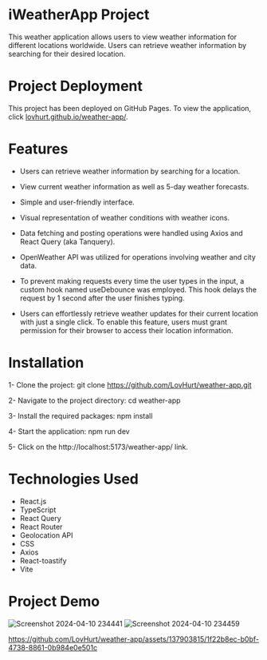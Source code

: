 # iWeatherApp Project

This weather application allows users to view weather information for different locations worldwide. Users can retrieve weather information by searching for their desired location.

# Project Deployment

This project has been deployed on GitHub Pages. To view the application, click [lovhurt.github.io/weather-app/](https://lovhurt.github.io/weather-app/).

# Features

- Users can retrieve weather information by searching for a location.
  
- View current weather information as well as 5-day weather forecasts.
  
- Simple and user-friendly interface.
  
- Visual representation of weather conditions with weather icons.

- Data fetching and posting operations were handled using Axios and React Query (aka Tanquery).

- OpenWeather API was utilized for operations involving weather and city data.

- To prevent making requests every time the user types in the input, a custom hook named useDebounce was employed. This hook delays the request by 1 second after the user finishes typing.

- Users can effortlessly retrieve weather updates for their current location with just a single click. To enable this feature, users must grant permission for their browser to access their location information.


# Installation

1- Clone the project:
git clone https://github.com/LovHurt/weather-app.git

2- Navigate to the project directory:
cd weather-app

3- Install the required packages:
npm install

4- Start the application:
npm run dev

5- Click on the http://localhost:5173/weather-app/ link.

# Technologies Used

* React.js
* TypeScript
* React Query
* React Router
* Geolocation API
* CSS
* Axios
* React-toastify
* Vite

# Project Demo
![Screenshot 2024-04-10 234441](https://github.com/LovHurt/weather-app/assets/137903815/e18bea3a-cc00-42c9-857f-644523cda793)  ![Screenshot 2024-04-10 234459](https://github.com/LovHurt/weather-app/assets/137903815/347ae1ad-1359-45c7-ad13-301c8b75b3c1)


https://github.com/LovHurt/weather-app/assets/137903815/1f22b8ec-b0bf-4738-8861-0b984e0e501c
























